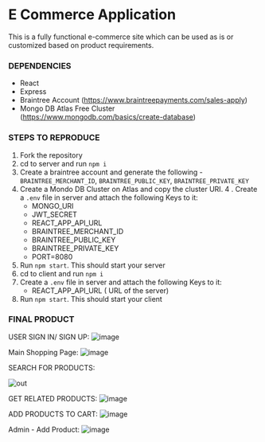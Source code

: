 <h1> E Commerce Application </h1>
This is a fully functional e-commerce site which can be used as is or customized based on product requirements. 




### DEPENDENCIES
 - React 
 - Express
 - Braintree Account (https://www.braintreepayments.com/sales-apply)
 - Mongo DB Atlas Free Cluster (https://www.mongodb.com/basics/create-database) 


### STEPS TO REPRODUCE

1. Fork the repository
2. cd to server and run `npm i`
3. Create a braintree account and generate the following - `BRAINTREE_MERCHANT_ID`, `BRAINTREE_PUBLIC_KEY`, `BRAINTREE_PRIVATE_KEY`
4. Create a Mondo DB Cluster on Atlas and copy the cluster URI.
4 . Create a `.env`  file in server and attach the following Keys to it: 
    * MONGO_URI
    * JWT_SECRET 
    * REACT_APP_API_URL
    * BRAINTREE_MERCHANT_ID
    * BRAINTREE_PUBLIC_KEY
    * BRAINTREE_PRIVATE_KEY
    * PORT=8080
5. Run `npm start`. This should start your server
6. cd to client and run `npm i` 
7. Create a `.env`  file in server and attach the following Keys to it: 
     * REACT_APP_API_URL ( URL of the server)
8. Run `npm start`. This should start your client


### FINAL PRODUCT
USER SIGN IN/ SIGN UP:
![image](https://user-images.githubusercontent.com/66390588/222865349-1c0d0e66-e2dc-4b81-9593-b12ffe8dbdc2.png)

Main Shopping Page:
![image](https://user-images.githubusercontent.com/66390588/222868422-7c2c54af-a2da-441c-9e45-a7e8bebff352.png)

SEARCH FOR PRODUCTS:

![out](https://user-images.githubusercontent.com/66390588/222868578-9322c425-8466-4337-a968-33e9e32f1acd.gif)

GET RELATED PRODUCTS:
![image](https://user-images.githubusercontent.com/66390588/222868882-3329c9e9-8e2c-4078-b3a7-e517dae5a1a3.png)

ADD PRODUCTS TO CART:
![image](https://user-images.githubusercontent.com/66390588/222868977-8d98449a-95f0-48a6-a4a5-960951fad173.png)

Admin - Add Product:
![image](https://user-images.githubusercontent.com/66390588/222868836-767271fd-e567-4f4b-9e50-19ea7d1c7547.png)



